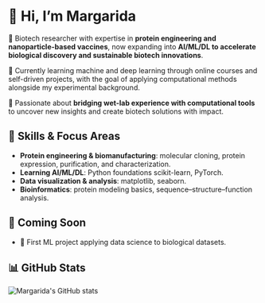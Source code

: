 # 👋 Hi, I’m Margarida

🔬 Biotech researcher with expertise in **protein engineering and nanoparticle-based vaccines**, now expanding into **AI/ML/DL to accelerate biological discovery and sustainable biotech innovations**.  

🌱 Currently learning machine and deep learning through online courses and self-driven projects, with the goal of applying computational methods alongside my experimental background.  

🚀 Passionate about **bridging wet-lab experience with computational tools** to uncover new insights and create biotech solutions with impact.    

## 🔧 Skills & Focus Areas  
- **Protein engineering & biomanufacturing**: molecular cloning, protein expression, purification, and characterization.  
- **Learning AI/ML/DL**: Python foundations scikit-learn, PyTorch.  
- **Data visualization & analysis**: matplotlib, seaborn.  
- **Bioinformatics**: protein modeling basics, sequence–structure–function analysis.  

## 📌 Coming Soon
- 🧬 First ML project applying data science to biological datasets.  

## 📊 GitHub Stats  
![Margarida's GitHub stats](https://github-readme-stats.vercel.app/api?username=marqrodrigues&show_icons=true&theme=default)
